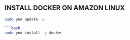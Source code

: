 
## INSTALL DOCKER ON AMAZON LINUX

```bash
sudo yum update -y

```bash
sudo yum install -y docker



